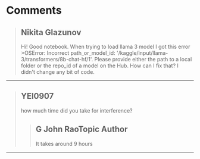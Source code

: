 # Comments 

> ## Nikita Glazunov
> 
> Hi! Good notebook. When trying to load llama 3 model I got this error >OSError: Incorrect path_or_model_id: '/kaggle/input/llama-3/transformers/8b-chat-hf/1'. Please provide either the path to a local folder or the repo_id of a model on the Hub. How can I fix that? I didn't change any bit of code.
> 
> 
> 


---

> ## YEI0907
> 
> how much time did you take for interference?
> 
> 
> 
> > ## G John RaoTopic Author
> > 
> > It takes around 9 hours
> > 
> > 
> > 


---

